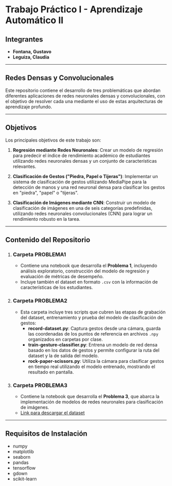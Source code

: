 # Trabajo Práctico I - Aprendizaje Automático II

## Integrantes
- **Fontana, Gustavo**
- **Leguiza, Claudia**

---

## Redes Densas y Convolucionales

Este repositorio contiene el desarrollo de tres problemáticas que abordan diferentes aplicaciones de redes neuronales densas y convolucionales, con el objetivo de resolver cada una mediante el uso de estas arquitecturas de aprendizaje profundo.

---

## Objetivos

Los principales objetivos de este trabajo son:

1. **Regresión mediante Redes Neuronales**: Crear un modelo de regresión para predecir el índice de rendimiento académico de estudiantes utilizando redes neuronales densas y un conjunto de características relevantes.

2. **Clasificación de Gestos ("Piedra, Papel o Tijeras")**: Implementar un sistema de clasificación de gestos utilizando MediaPipe para la detección de manos y una red neuronal densa para clasificar los gestos en "piedra", "papel" o "tijeras".

3. **Clasificación de Imágenes mediante CNN**: Construir un modelo de clasificación de imágenes en una de seis categorías predefinidas, utilizando redes neuronales convolucionales (CNN) para lograr un rendimiento robusto en la tarea.

---

## Contenido del Repositorio

1. ### **Carpeta PROBLEMA1**
   - Contiene una notebook que desarrolla el **Problema 1**, incluyendo análisis exploratorio, construcción del modelo de regresión y evaluación de métricas de desempeño.
   - Incluye también el dataset en formato `.csv` con la información de características de los estudiantes.

2. ### **Carpeta PROBLEMA2**
   - Esta carpeta incluye tres scripts que cubren las etapas de grabación del dataset, entrenamiento y prueba del modelo de clasificación de gestos:
     - **record-dataset.py**: Captura gestos desde una cámara, guarda las coordenadas de los puntos de referencia en archivos `.npy` organizados en carpetas por clase.
     - **train-gesture-classifier.py**: Entrena un modelo de red densa basado en los datos de gestos y permite configurar la ruta del dataset y la de salida del modelo.
     - **rock-paper-scissors.py**: Utiliza la cámara para clasificar gestos en tiempo real utilizando el modelo entrenado, mostrando el resultado en pantalla.

3. ### **Carpeta PROBLEMA3**
   - Contiene la notebook que desarrolla el **Problema 3**, que abarca la implementación de modelos de redes neuronales para clasificación de imágenes.
   - [Link para descargar el dataset](https://drive.google.com/file/d/1Pqs5Y6dZr4R66Dby5hIUIjPZtBI28rmJ/view?usp=drive_link)

---

## Requisitos de Instalación

-  numpy 
-  matplotlib
-  seaborn
-  pandas
-  tensorflow
-  gdown
-  scikit-learn
